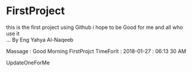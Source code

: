 # FirstProject
this is the first project using Github 
i hope to be Good for me and all who use it     
...  By Eng Yahya Al-Naqeeb

Massage    :   Good Morning  FirstProjct 
TimeForIt  :   2018-01-27 : 06:13 30 AM

UpdateOneForMe

